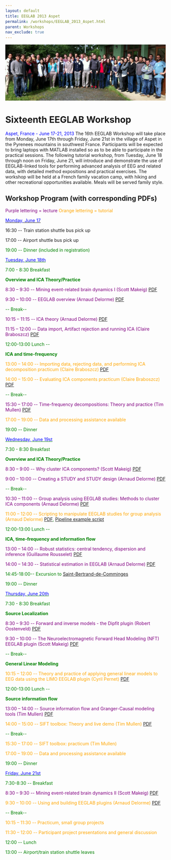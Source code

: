 ```yaml
---
layout: default
title: EEGLAB 2013 Aspet
permalink: /workshops/EEGLAB_2013_Aspet.html
parent: Workshops
nav_exclude: true
---
```


![700px\|thumb\|center](/assets/images/Group_picture_aspet2013.png)

Sixteenth EEGLAB Workshop
=========================

<span style="color: blue">Aspet, France - June 17-21, 2013</span>
The 16th EEGLAB Workshop will take place from Monday, June 17th through
Friday, June 21st in the village of Aspet in the Pyrenees mountains in
southwest France. Participants will be expected to bring laptops with
MATLAB installed so as to be able to participate in the practical
sessions. The following tutorial workshop, from Tuesday, June 18 through
noon on Friday, June 21, will introduce and demonstrate the use of
EEGLAB-linked tools for performing advanced analysis of EEG and related
data, with detailed method expositions and practical exercises. The
workshop will be held at a French family vacation camp, with hiking and
other recreational opportunities available. Meals will be served family
style.


Workshop Program (with corresponding PDFs)
------------------------------------------

<span style="color: purple">Purple lettering = lecture</span>
<span style="color: orange">Orange lettering = tutorial</span>

<u><span style="color: blue">Monday, June 17</span></u>


16:30 -- Train station shuttle bus pick up

17:00 -- Airport shuttle bus pick up

<span style="color: green">


19:00 -- Dinner (included in registration)</span>

<u><span style="color: blue">Tuesday, June 18th</span></u>


<span style="color: green">7:00 - 8:30 Breakfast</span>

<!-- -->


**Overview and ICA Theory/Practice**


<span style="color: purple">8:30 – 9:30 -- Mining event-related brain dynamics I (Scott Makeig)</span> [PDF](https://sccn.ucsd.edu/githubwiki/files/makeig_eeglab_aspeti3_i.pdf)

<span style="color: purple">9:30 – 10:00 -- EEGLAB overview (Arnaud Delorme)</span> [PDF](https://sccn.ucsd.edu/githubwiki/files/eeglab2013_ad_eeglab_overview.pdf)

<span style="color: green">-- Break--</span>

<span style="color: purple">10:15 – 11:15 -- ICA theory (Arnaud Delorme)</span> [PDF](https://sccn.ucsd.edu/githubwiki/files/eeglab2013_ad_lecture_ica.pdf)

<span style="color: purple">11:15 – 12:00 -- Data import, Artifact rejection and running ICA (Claire Braboszcz)</span> [PDF](https://sccn.ucsd.edu/githubwiki/files/eeglab2013_cb_artifact_and_ica.pdf)
<!-- -->


<span style="color: green">12:00-13:00 Lunch --</span>

<!-- -->


**ICA and time-frequency**


<span style="color: orange">13:00 – 14:00 -- Importing data, rejecting data, and performing ICA decomposition practicum (Claire Braboszcz)</span> [PDF](https://sccn.ucsd.edu/githubwiki/files/eeglab2013_cb_evaluation_ica.pdf)

<span style="color: orange">14:00 – 15:00 -- Evaluating ICA components practicum (Claire Braboszcz)</span> [PDF](https://sccn.ucsd.edu/githubwiki/files/eeglab2013_cb_evaluation_ica.pdf)

<span style="color: green">-- Break--</span>

<span style="color: purple">15:30 – 17:00 -- Time-frequency decompositions: Theory and practice (Tim Mullen)</span> [PDF](https://sccn.ucsd.edu/githubwiki/files/eeglab2013_time_frequency_analysis.pdf)
<!-- -->



<span style="color: orange">17:00 – 19:00 -- Data and processing assistance available</span>

<!-- -->


<span style="color: green">19:00 -- Dinner</span>

<u><span style="color: blue">Wednesday, June 19st</span></u>


<span style="color: green">7:30 - 8:30 Breakfast</span>

<!-- -->


**Overview and ICA Theory/Practice**


<span style="color: purple">8:30 – 9:00 -- Why cluster ICA components? (Scott Makeig)</span> [PDF](https://sccn.ucsd.edu/githubwiki/files/makeig_eeglab_aspet13_clustering.pdf)

<span style="color: purple">9:00 – 10:00 -- Creating a STUDY and STUDY design (Arnaud Delorme)</span> [PDF](https://sccn.ucsd.edu/githubwiki/files/eeglab2013_ad_study_design.pdf)

<span style="color: green">-- Break--</span>

<span style="color: purple">10:30 – 11:00 -- Group analysis using EEGLAB studies: Methods to cluster ICA components (Arnaud Delorme)</span> [PDF](https://sccn.ucsd.edu/githubwiki/files/eeglab2013_ad_study_clustering.pdf)

<span style="color: orange">11:00 – 12:00 -- Scripting to manipulate EEGLAB studies for group analysis (Arnaud Delorme)</span> [PDF](https://sccn.ucsd.edu/githubwiki/files/eeglab2013_ad_study_advanced_and_scripts.pdf), [Pipeline example script](https://sccn.ucsd.edu/githubwiki/files/eeglab_pipeline.zip)
<!-- -->


<span style="color: green">12:00-13:00 Lunch --</span>

<!-- -->


**ICA, time-frequency and information flow**


<span style="color: purple">13:00 – 14:00 -- Robust statistics: central tendency, dispersion and inference (Guillaume Rousselet)</span> [PDF](https://sccn.ucsd.edu/githubwiki/files/eeglab2013_statistics_rousselet.pdf)

<span style="color: purple">14:00 – 14:30 -- Statistical estimation in EEGLAB (Arnaud Delorme)</span> [PDF](https://sccn.ucsd.edu/githubwiki/files/eeglab2013_ad_study_plot_stats.pdf)


<span style="color: green">14:45-18:00-- Excursion to [Saint-Bertrand-de-Comminges](http://en.wikipedia.org/wiki/Saint-Bertrand-de-Comminges)</span>



<span style="color: green">19:00 -- Dinner</span>

<u><span style="color: blue">Thursday, June 20th</span></u>


<span style="color: green">7:30 - 8:30 Breakfast</span>

<!-- -->


**Source Localization**


<span style="color: purple">8:30 – 9:30 -- Forward and inverse models - the Dipfit plugin (Robert Oostenveld)</span> [PDF](https://sccn.ucsd.edu/githubwiki/files/eeglab2013_ad_oostenveld.pdf)

<span style="color: purple">9:30 – 10:00 -- The Neuroelectromagnetic Forward Head Modeling (NFT) EEGLAB plugin (Scott Makeig)</span> [PDF](https://sccn.ucsd.edu/githubwiki/files/nftetc_aspet13.pdf)




<span style="color: green">-- Break--</span>

<!-- -->


**General Linear Modeling**


<span style="color: orange">10:15 – 12:00 -- Theory and practice of applying general linear models to EEG data using the LIMO EEGLAB plugin (Cyril Pernet)</span> [PDF](https://sccn.ucsd.edu/githubwiki/files/limo_aspet_2013.pdf)
<!-- -->


<span style="color: green">12:00-13:00 Lunch --</span>

<!-- -->


**Source information flow**


<span style="color: purple">13:00 – 14:00 -- Source information flow and Granger-Causal modeling tools (Tim Mullen)</span> [PDF](https://sccn.ucsd.edu/githubwiki/files/eeglab2013_sift_lecture.pdf)

<span style="color: orange">14:00 – 15:00 -- SIFT toolbox: Theory and live demo (Tim Mullen)</span> [PDF](https://sccn.ucsd.edu/githubwiki/files/eeglab2013_sift_practicum.pdf)

<span style="color: green">-- Break--</span>

<span style="color: orange">15:30 – 17:00 -- SIFT toolbox: practicum (Tim Mullen)</span>

<!-- -->



<span style="color: orange">17:00 – 19:00 -- Data and processing assistance available</span>

<!-- -->


<span style="color: green">19:00 -- Dinner </span>


<u><span style="color: blue">Friday, June 21st</span></u>


<span style="color: green">7:30-8:30 -- Breakfast</span>

<!-- -->



<span style="color: purple">8:30 – 9:30 -- Mining event-related brain dynamics II (Scott Makeig)</span> [PDF](https://sccn.ucsd.edu/githubwiki/files/eeglab2013_sm_miningii.pdf)

<span style="color: orange">9:30 – 10:00 -- Using and building EEGLAB plugins (Arnaud Delorme)</span> [PDF](https://sccn.ucsd.edu/githubwiki/files/eeglab2013_ad_eeglab_plugins.pdf)
<!-- -->



<span style="color: green">-- Break--</span>

<!-- -->



<span style="color: orange">10:15 – 11:30 -- Practicum, small group projects</span>

<span style="color: orange">11:30 – 12:00 -- Participant project presentations and general discussion</span>

<!-- -->


<span style="color: green">12:00 -- Lunch</span>

<!-- -->


<span style="color: green">13:00 -- Airport/train station shuttle leaves</span>
